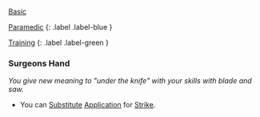 
[Basic](Game/Progress#Basic)

[Paramedic](Game/Paramedic)
{: .label .label-blue }

[Training](Game/Training-List)
{: .label .label-green }
### Surgeons Hand
*You give new meaning to "under the knife" with your skills with blade and saw.*
* You can [Substitute](Game/Core/Terminology#Substitute) [Application](Game/Core/Intelligence#Application) for [Strike](Game/Core/Strength#Strike).

